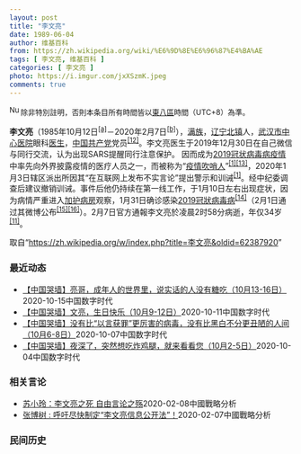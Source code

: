 ```yaml
---
layout: post
title: "李文亮"
date: 1989-06-04
author: 维基百科
from: https://zh.wikipedia.org/wiki/%E6%9D%8E%E6%96%87%E4%BA%AE
tags: [ 李文亮, 维基百科 ]
categories: [ 李文亮 ]
photo: https://i.imgur.com/jxXSzmK.jpeg
comments: true
---
```

<div class="mw-parser-output"><div id="noteTA-72732dd3" class="noteTA"><div class="noteTA-group"><div data-noteta-group-source="module" data-noteta-group="Medicine"></div></div><div class="noteTA-local"><div data-noteta-code="zh-cn:重症监护室; zh-hk:深切治療部; zh-tw:加護病房"></div><div data-noteta-code="zh-cn:体外膜氧合; zh-hk:人工心肺; zh-tw:葉克膜;"></div><div data-noteta-code="zh-hans:互联网+; zh-hant:互聯網+;"></div><div data-noteta-code="zh-cn:卡洛·乌尔巴尼; zh-hk:卡爾婁·武爾班尼; zh-tw:卡洛·厄巴尼;"></div><div data-noteta-code="zh-cn:互联网+; zh-tw:互聯網+;"></div></div></div>
<div class="notice metadata" id="spoiler" style="font-size: small"><a href="/wiki/File:Nuvola_apps_important_yellow.svg" class="image"><img alt="Nuvola apps important yellow.svg" src="//upload.wikimedia.org/wikipedia/commons/thumb/d/dc/Nuvola_apps_important_yellow.svg/20px-Nuvola_apps_important_yellow.svg.png" decoding="async" width="20" height="17" srcset="//upload.wikimedia.org/wikipedia/commons/thumb/d/dc/Nuvola_apps_important_yellow.svg/30px-Nuvola_apps_important_yellow.svg.png 1.5x, //upload.wikimedia.org/wikipedia/commons/thumb/d/dc/Nuvola_apps_important_yellow.svg/40px-Nuvola_apps_important_yellow.svg.png 2x" data-file-width="600" data-file-height="500"></a>除非特別註明，否則本条目所有時間皆以<a href="/wiki/UTC%2B08:00" title="UTC+08:00">東八區</a>時間（UTC+8）為準。</div>

<p><b>李文亮</b>（1985年10月12日<sup id="cite_ref-3" class="reference"><a href="#cite_note-3">[a]</a></sup>－2020年2月7日<sup id="cite_ref-13" class="reference"><a href="#cite_note-13">[b]</a></sup>），<a href="/wiki/%E6%BB%A1%E6%97%8F" title="满族">满族</a>，<a href="/wiki/%E8%BE%BD%E5%AE%81%E7%9C%81" title="辽宁省">辽宁</a><a href="/wiki/%E5%8C%97%E9%95%87%E5%B8%82" title="北镇市">北镇</a>人，<a href="/wiki/%E6%AD%A6%E6%B1%89%E5%B8%82%E4%B8%AD%E5%BF%83%E5%8C%BB%E9%99%A2" title="武汉市中心医院">武汉市中心医院</a>眼科<a href="/wiki/%E5%8C%BB%E7%94%9F" title="医生">医生</a>，<a href="/wiki/%E4%B8%AD%E5%9B%BD%E5%85%B1%E4%BA%A7%E5%85%9A" title="中国共产党">中国共产党</a>党员<sup id="cite_ref-14" class="reference"><a href="#cite_note-14">[12]</a></sup>。李文亮医生于2019年12月30日在自己微信与同行交流，认为出现SARS提醒同行注意保护。 因而成为<a href="/wiki/2019%E5%86%A0%E7%8A%B6%E7%97%85%E6%AF%92%E7%97%85%E7%96%AB%E6%83%85" title="2019冠状病毒病疫情">2019冠状病毒病疫情</a>中率先向外界披露疫情的医疗人员之一，而被称为“<a href="/wiki/%E7%96%AB%E6%83%85" class="mw-redirect" title="疫情">疫情</a><a href="/wiki/%E5%90%B9%E5%93%A8%E4%BA%BA" title="吹哨人">吹哨人</a>”<sup id="cite_ref-财新_1-1" class="reference"><a href="#cite_note-财新-1">[1]</a></sup><sup id="cite_ref-15" class="reference"><a href="#cite_note-15">[13]</a></sup>，2020年1月3日辖区派出所因其“在互联网上发布不实言论”提出警示和训诫<sup id="cite_ref-财新_1-2" class="reference"><a href="#cite_note-财新-1">[1]</a></sup>。经中纪委调查后建议撤销训诫。事件后他仍持续在第一线工作，于1月10日左右出现症状，因为病情严重进入<a href="/wiki/%E5%8A%A0%E8%AD%B7%E7%97%85%E6%88%BF" title="加護病房">加护病房</a>观察，1月31日确诊感染<a href="/wiki/2019%E5%86%A0%E7%8B%80%E7%97%85%E6%AF%92%E7%97%85" class="mw-redirect" title="2019冠狀病毒病">2019冠狀病毒病</a><sup id="cite_ref-监察答记者问_16-0" class="reference"><a href="#cite_note-监察答记者问-16">[14]</a></sup>（2月1日通过其微博公布<sup id="cite_ref-17" class="reference"><a href="#cite_note-17">[15]</a></sup><sup id="cite_ref-18" class="reference"><a href="#cite_note-18">[16]</a></sup>）。2月7日官方通報李文亮於凌晨2时58分病逝，年仅34岁<sup id="cite_ref-wjw.wuhan_12-1" class="reference"><a href="#cite_note-wjw.wuhan-12">[11]</a></sup>。
</p>
</div><noscript><img src="//zh.wikipedia.org/wiki/Special:CentralAutoLogin/start?type=1x1" alt="" title="" width="1" height="1" style="border: none; position: absolute;"></noscript>
<div class="printfooter">取自“<a dir="ltr" href="https://zh.wikipedia.org/w/index.php?title=李文亮&amp;oldid=62387920">https://zh.wikipedia.org/w/index.php?title=李文亮&amp;oldid=62387920</a>”</div><div id="recent-news"><h3>最近动态</h3><ul><li><a href="https://nodebe4.github.io/waimei/2020-10-15/%E4%B8%AD%E5%9B%BD%E5%93%AD%E5%A2%99-%E4%BA%AE%E5%93%A5-%E6%88%90%E5%B9%B4%E4%BA%BA%E7%9A%84%E4%B8%96%E7%95%8C%E9%87%8C-%E8%AF%B4%E5%AE%9E%E8%AF%9D%E7%9A%84%E4%BA%BA%E6%B2%A1%E6%9C%89%E7%B3%96%E5%90%83-10%E6%9C%8813-16%E6%97%A5" title="【中国哭墙】亮哥，成年人的世界里，说实话的人没有糖吃（10月13-16日）—— 编者按：10月13-16日，距离李文亮医生的去世已249-52天。这位在武汉新冠疫情期间因为说出真话成为悲剧英雄的...">【中国哭墙】亮哥，成年人的世界里，说实话的人没有糖吃（10月13-16日）</a><time>2020-10-15</time><a class="tag">中国数字时代</a></li>
<li><a href="https://nodebe4.github.io/waimei/2020-10-11/%E4%B8%AD%E5%9B%BD%E5%93%AD%E5%A2%99-%E6%96%87%E4%BA%AE-%E7%94%9F%E6%97%A5%E5%BF%AB%E4%B9%90-10%E6%9C%889-12%E6%97%A5" title="【中国哭墙】文亮，生日快乐（10月9-12日）—— 编者按：10月9-12日，距离李文亮医生的去世已245-48天。这位在武汉新冠疫情期间因为说出真话成为悲剧英雄的普通眼科医生并没有被民众遗忘，...">【中国哭墙】文亮，生日快乐（10月9-12日）</a><time>2020-10-11</time><a class="tag">中国数字时代</a></li>
<li><a href="https://nodebe4.github.io/waimei/2020-10-07/%E4%B8%AD%E5%9B%BD%E5%93%AD%E5%A2%99-%E6%B2%A1%E6%9C%89%E6%AF%94-%E4%BB%A5%E8%A8%80%E8%8E%B7%E7%BD%AA-%E6%9B%B4%E5%8E%89%E5%AE%B3%E7%9A%84%E7%97%85%E6%AF%92-%E6%B2%A1%E6%9C%89%E6%AF%94%E9%BB%91%E7%99%BD%E4%B8%8D%E5%88%86%E6%9B%B4%E4%B8%91%E9%99%8B%E7%9A%84%E4%BA%BA%E9%97%B4-10%E6%9C%886-8%E6%97%A5" title="【中国哭墙】没有比“以言获罪”更厉害的病毒，没有比黑白不分更丑陋的人间（10月6-8日）——编者按：10月6-8日，距离李文亮医生的去世已242-44天。这位在武汉新冠疫情期间因为说出真话成为悲...">【中国哭墙】没有比“以言获罪”更厉害的病毒，没有比黑白不分更丑陋的人间（10月6-8日）</a><time>2020-10-07</time><a class="tag">中国数字时代</a></li>
<li><a href="https://nodebe4.github.io/waimei/2020-10-04/%E4%B8%AD%E5%9B%BD%E5%93%AD%E5%A2%99-%E5%A4%9C%E6%B7%B1%E4%BA%86-%E7%AA%81%E7%84%B6%E6%83%B3%E5%90%83%E7%82%B8%E9%B8%A1%E8%85%BF-%E5%B0%B1%E6%9D%A5%E7%9C%8B%E7%9C%8B%E6%82%A8-10%E6%9C%882-5%E6%97%A5" title="【中国哭墙】夜深了，突然想吃炸鸡腿，就来看看您（10月2-5日）——编者按：10月2-5日，距离李文亮医生的去世已238-41天。这位在武汉新冠疫情期间因为说出真话成为悲剧英雄的普通眼科医生并没...">【中国哭墙】夜深了，突然想吃炸鸡腿，就来看看您（10月2-5日）</a><time>2020-10-04</time><a class="tag">中国数字时代</a></li>
</ul></div><div id="open-opinion"><h3>相关言论</h3><ul><li><a href="https://nodebe4.github.io/opinion/2020-02-08/%E8%8B%8F%E5%B0%8F%E7%8E%B2-%E6%9D%8E%E6%96%87%E4%BA%AE%E4%B9%8B%E6%AD%BB-%E8%87%AA%E7%94%B1%E8%A8%80%E8%AE%BA%E4%B9%8B%E6%AE%87/" title="苏小玲">苏小玲：李文亮之死 自由言论之殇</a><time>2020-02-08</time><a class="tag">中國戰略分析</a></li>
<li><a href="https://nodebe4.github.io/opinion/2020-02-07/%E5%BC%A0%E5%8D%9A%E6%A0%91-%E5%91%BC%E5%90%81%E5%B0%BD%E5%BF%AB%E5%88%B6%E5%AE%9A-%E6%9D%8E%E6%96%87%E4%BA%AE%E4%BF%A1%E6%81%AF%E5%85%AC%E5%BC%80%E6%B3%95/" title="张博树">张博树 : 呼吁尽快制定“李文亮信息公开法”！</a><time>2020-02-07</time><a class="tag">中國戰略分析</a></li>
</ul></div><div id="mjls-record"><h3>民间历史</h3><ul></ul></div>